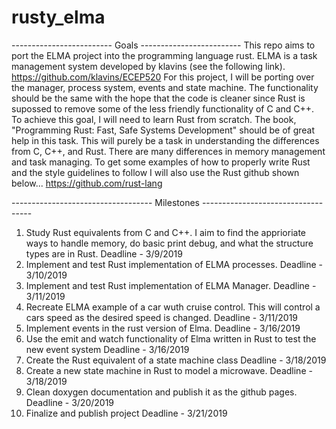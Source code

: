 # rusty_elma
------------------------- Goals -------------------------
  This repo aims to port the ELMA project into the programming language rust. ELMA is a task management system developed by klavins (see the following link).
https://github.com/klavins/ECEP520
For this project, I will be porting over the manager, process system, events and state machine. The functionality should be the same with the hope that the code is cleaner since Rust is supossed to remove some of the less friendly functionality of C and C++.
  To achieve this goal, I will need to learn Rust from scratch. The book, "Programming Rust: Fast, Safe Systems Development" should be of great help in this task. This will purely be a task in understanding the differences from C, C++, and Rust. There are many differences in memory management and task managing. To get some examples of how to properly write Rust and the style guidelines to follow I will also use the Rust github shown below...
  https://github.com/rust-lang
  
  
----------------------------------- Milestones -----------------------------------
1. Study Rust equivalents from C and C++. I aim to find the apprioriate ways to handle memory, do basic print debug, and what the structure types are in Rust.
Deadline - 3/9/2019
2. Implement and test Rust implementation of ELMA processes.
Deadline - 3/10/2019
3. Implement and test Rust implementation of ELMA Manager.
Deadline - 3/11/2019
4. Recreate ELMA example of a car wuth cruise control. This will control a cars speed as the desired speed is changed.
Deadline - 3/11/2019
5. Implement events in the rust version of Elma.
Deadline - 3/16/2019
6. Use the emit and watch functionality of Elma written in Rust to test the new event system
Deadline - 3/16/2019
7. Create the Rust equivalent of a state machine class
Deadline - 3/18/2019
8. Create a new state machine in Rust to model a microwave.
Deadline - 3/18/2019
9. Clean doxygen documentation and publish it as the github pages.
Deadline - 3/20/2019
10. Finalize and publish project
Deadline - 3/21/2019
